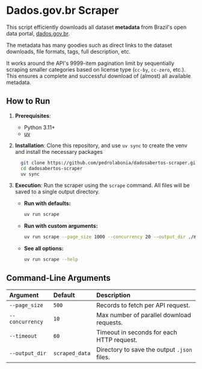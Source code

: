 # Dados.gov.br Scraper

This script efficiently downloads all dataset **metadata** from Brazil's open data portal, [dados.gov.br](https://dados.gov.br/).

The metadata has many goodies such as direct links to the dataset downloads, file formats, tags, full description, etc.

It works around the API's 9999-item pagination limit by sequentially scraping smaller categories based on license type (`cc-by`, `cc-zero`, etc.). This ensures a complete and successful download of (almost) all available metadata.

## How to Run

1.  **Prerequisites**:
    * Python 3.11+
    * [uv](https://github.com/astral-sh/uv)

2.  **Installation**:
    Clone this repository, and use `uv sync` to create the venv and install the necessary packages
    ```bash
      git clone https://github.com/pedrolabonia/dadosabertos-scraper.git
      cd dadosabertos-scraper
      uv sync
    ```

3.  **Execution**:
    Run the scraper using the `scrape` command. All files will be saved to a single output directory.

    * **Run with defaults:**
        ```bash
        uv run scrape
        ```
    * **Run with custom arguments:**
        ```bash
        uv run scrape --page_size 1000 --concurrency 20 --output_dir ./my_data
        ```
    * **See all options:**
        ```bash
        uv run scrape --help
        ```

## Command-Line Arguments

| Argument      | Default        | Description                                     |
| :------------ | :------------- | :---------------------------------------------- |
| `--page_size`   | `500`          | Records to fetch per API request.               |
| `--concurrency` | `10`           | Max number of parallel download requests.       |
| `--timeout`     | `60`           | Timeout in seconds for each HTTP request.       |
| `--output_dir`  | `scraped_data` | Directory to save the output `.json` files.     |

